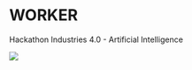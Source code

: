 # WORKER
Hackathon Industries 4.0 - Artificial Intelligence

<img src="https://www.iconexperience.com/_img/o_collection_png/green_dark_grey/512x512/plain/worker.png"/>
